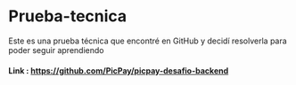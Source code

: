 # Prueba-tecnica
Este es una prueba técnica que encontré en GitHub y decidí resolverla para poder seguir aprendiendo
#### Link : https://github.com/PicPay/picpay-desafio-backend
